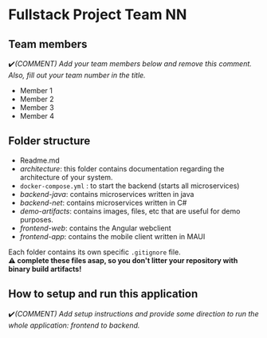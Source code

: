# Fullstack Project Team NN

## Team members

:heavy_check_mark:_(COMMENT) Add your team members below and remove this comment. Also, fill out your team number in the title._

- Member 1
- Member 2
- Member 3
- Member 4

## Folder structure

- Readme.md
- _architecture_: this folder contains documentation regarding the architecture of your system.
- `docker-compose.yml` : to start the backend (starts all microservices)
- _backend-java_: contains microservices written in java
- _backend-net_: contains microservices written in C#
- _demo-artifacts_: contains images, files, etc that are useful for demo purposes.
- _frontend-web_: contains the Angular webclient
- _frontend-app_: contains the mobile client written in MAUI

Each folder contains its own specific `.gitignore` file.  
**:warning: complete these files asap, so you don't litter your repository with binary build artifacts!**

## How to setup and run this application

:heavy_check_mark:_(COMMENT) Add setup instructions and provide some direction to run the whole  application: frontend to backend._

